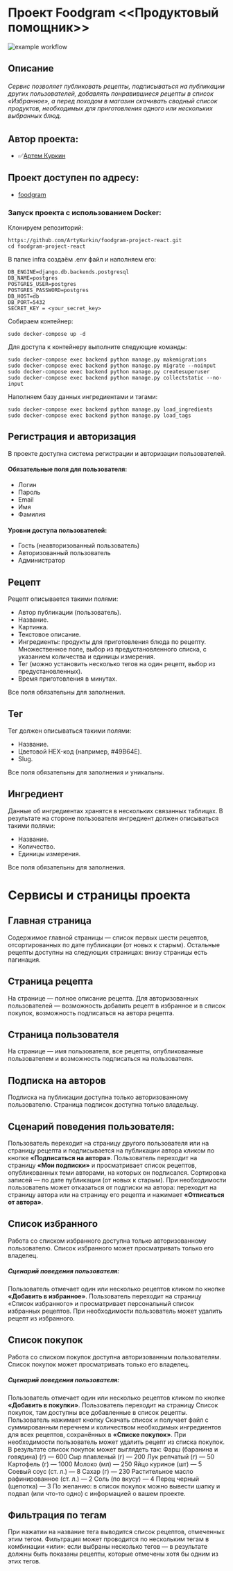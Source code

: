 # Проект Foodgram <<Продуктовый помощник>>
![example workflow](https://github.com/ArtyKurkin/foodgram-project-react/actions/workflows/main.yml/badge.svg)
## Описание

###### Сервис позволяет публиковать рецепты, подписываться на публикации других пользователей, добавлять понравившиеся рецепты в список «Избранное», а перед походом в магазин скачивать сводный список продуктов, необходимых для приготовления одного или нескольких выбранных блюд.

## Автор проекта:

* ✅[Артем Куркин](https://github.com/ArtyKurkin)

## Проект доступен по адресу:

* [foodgram](http://178.154.222.26)

### Запуск проекта с использованием Docker:
Клонируем репозиторий:
```
https://github.com/ArtyKurkin/foodgram-project-react.git
cd foodgram-project-react
```
В папке infra создаём .env файл и наполняем его:
```
DB_ENGINE=django.db.backends.postgresql
DB_NAME=postgres
POSTGRES_USER=postgres
POSTGRES_PASSWORD=postgres
DB_HOST=db
DB_PORT=5432
SECRET_KEY = <your_secret_key>
```
Собираем контейнер:
```
sudo docker-compose up -d
```
Для доступа к контейнеру выполните следующие команды:
```
sudo docker-compose exec backend python manage.py makemigrations
sudo docker-compose exec backend python manage.py migrate --noinput
sudo docker-compose exec backend python manage.py createsuperuser
sudo docker-compose exec backend python manage.py collectstatic --no-input
```
Наполняем базу данных ингредиентами и тэгами:
```
sudo docker-compose exec backend python manage.py load_ingredients
sudo docker-compose exec backend python manage.py load_tags
```
## Регистрация и авторизация

В проекте доступна система регистрации и авторизации пользователей.
#### Обязательные поля для пользователя:
* Логин
* Пароль
* Email
* Имя
* Фамилия
#### Уровни доступа пользователей:
* Гость (неавторизованный пользователь)
* Авторизованный пользователь
* Администратор

## Рецепт

Рецепт описывается такими полями:
* Автор публикации (пользователь).
* Название.
* Картинка.
* Текстовое описание.
* Ингредиенты: продукты для приготовления блюда по рецепту. Множественное поле, выбор из предустановленного списка, с указанием количества и единицы измерения.
* Тег (можно установить несколько тегов на один рецепт, выбор из предустановленных).
* Время приготовления в минутах.

Все поля обязательны для заполнения.

## Тег

Тег должен описываться такими полями:
* Название.
* Цветовой HEX-код (например, #49B64E).
* Slug.

Все поля обязательны для заполнения и уникальны.
## Ингредиент

Данные об ингредиентах хранятся в нескольких связанных таблицах. В результате на стороне пользователя ингредиент должен описываться такими полями:
* Название.
* Количество.
* Единицы измерения.

Все поля обязательны для заполнения.

# Сервисы и страницы проекта

## Главная страница

Содержимое главной страницы — список первых шести рецептов, отсортированных по дате публикации (от новых к старым). Остальные рецепты доступны на следующих страницах: внизу страницы есть пагинация.
## Страница рецепта

На странице — полное описание рецепта. Для авторизованных пользователей — возможность добавить рецепт в избранное и в список покупок, возможность подписаться на автора рецепта.
## Страница пользователя

На странице — имя пользователя, все рецепты, опубликованные пользователем и возможность подписаться на пользователя.
## Подписка на авторов

Подписка на публикации доступна только авторизованному пользователю. Страница подписок доступна только владельцу.
## Сценарий поведения пользователя:
Пользователь переходит на страницу другого пользователя или на страницу рецепта и подписывается на публикации автора кликом по кнопке __«Подписаться на автора»__.
Пользователь переходит на страницу __«Мои подписки»__ и просматривает список рецептов, опубликованных теми авторами, на которых он подписался. Сортировка записей — по дате публикации (от новых к старым).
При необходимости пользователь может отказаться от подписки на автора: переходит на страницу автора или на страницу его рецепта и нажимает __«Отписаться от автора»__.
## Список избранного

Работа со списком избранного доступна только авторизованному пользователю. Список избранного может просматривать только его владелец.
##### Сценарий поведения пользователя:
Пользователь отмечает один или несколько рецептов кликом по кнопке __«Добавить в избранное»__.
Пользователь переходит на страницу «Список избранного» и просматривает персональный список избранных рецептов.
При необходимости пользователь может удалить рецепт из избранного.
## Список покупок

Работа со списком покупок доступна авторизованным пользователям. Список покупок может просматривать только его владелец.
##### Сценарий поведения пользователя:
Пользователь отмечает один или несколько рецептов кликом по кнопке __«Добавить в покупки»__.
Пользователь переходит на страницу Список покупок, там доступны все добавленные в список рецепты. Пользователь нажимает кнопку Скачать список и получает файл с суммированным перечнем и количеством необходимых ингредиентов для всех рецептов, сохранённых в __«Списке покупок»__.
При необходимости пользователь может удалить рецепт из списка покупок.
В результате список покупок может выглядеть так:
Фарш (баранина и говядина) (г) — 600
Сыр плавленый (г) — 200
Лук репчатый (г) — 50
Картофель (г) — 1000
Молоко (мл) — 250
Яйцо куриное (шт) — 5
Соевый соус (ст. л.) — 8
Сахар (г) — 230
Растительное масло рафинированное (ст. л.) — 2
Соль (по вкусу) — 4
Перец черный (щепотка) — 3
По желанию: в список покупок можно вывести шапку и подвал (или что-то одно) с информацией о вашем проекте.
## Фильтрация по тегам

При нажатии на название тега выводится список рецептов, отмеченных этим тегом. Фильтрация может проводится по нескольким тегам в комбинации «или»: если выбраны несколько тегов — в результате должны быть показаны рецепты, которые отмечены хотя бы одним из этих тегов.

